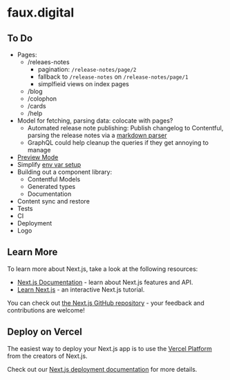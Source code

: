# faux.digital

## To Do

- Pages:
    - /releaes-notes
        - pagination: `/release-notes/page/2`
        - fallback to `/release-notes` on `/release-notes/page/1`
        - simplfieid views on index pages
    - /blog
    - /colophon
    - /cards
    - /help
- Model for fetching, parsing data: colocate with pages?
    - Automated release note publishing: Publish changelog to Contentful, parsing the release notes via a [markdown parser](https://github.com/markdown-it/markdown-it)
    - GraphQL could help cleanup the queries if they get annoying to manage
- [Preview Mode](https://nextjs.org/docs/advanced-features/preview-mode)
- Simplify [env var setup](https://nextjs.org/docs/api-reference/next.config.js/environment-variables)
- Building out a component library:
    - Contentful Models
    - Generated types
    - Documentation
- Content sync and restore
- Tests
- CI
- Deployment
- Logo

## Learn More

To learn more about Next.js, take a look at the following resources:

- [Next.js Documentation](https://nextjs.org/docs) - learn about Next.js features and API.
- [Learn Next.js](https://nextjs.org/learn) - an interactive Next.js tutorial.

You can check out [the Next.js GitHub repository](https://github.com/zeit/next.js/) - your feedback and contributions are welcome!

## Deploy on Vercel

The easiest way to deploy your Next.js app is to use the [Vercel Platform](https://vercel.com/import?utm_medium=default-template&filter=next.js&utm_source=create-next-app&utm_campaign=create-next-app-readme) from the creators of Next.js.

Check out our [Next.js deployment documentation](https://nextjs.org/docs/deployment) for more details.
